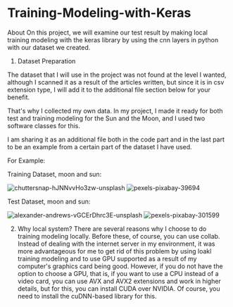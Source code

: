 # Training-Modeling-with-Keras


About
On this project, we will examine our test result by making local training modeling with the keras library by using the cnn layers in python with our dataset we created.

1. Dataset Preparation

The dataset that I will use in the project was not found at the level I wanted, although I scanned it as a result of the articles written, but since it is in csv extension type, I will add it to the additional file section below for your benefit.

That's why I collected my own data. In my project, I made it ready for both test and training modeling for the Sun and the Moon, and I used two software classes for this.

I am sharing it as an additional file both in the code part and in the last part to be an example from a certain part of the dataset I have used.


For Example:

Training Dataset, moon and sun:

![chuttersnap-hJNNvvHo3zw-unsplash](https://user-images.githubusercontent.com/73780930/214930160-ff28f7be-edcc-4ef6-98db-10577a9e2e2c.jpg)
![pexels-pixabay-39694](https://user-images.githubusercontent.com/73780930/214930218-74817367-b4fa-4962-b623-3bbd99967df9.jpg)


Test Dataset, moon and sun:

![alexander-andrews-vGCErDhrc3E-unsplash](https://user-images.githubusercontent.com/73780930/214929997-bc5c6aaf-13bf-4220-bca2-1c2642aea0b9.jpg)
![pexels-pixabay-301599](https://user-images.githubusercontent.com/73780930/214930036-daedcc6e-52f5-4e6f-b5f1-3a2a13ddee69.jpg)


2. Why local system?
There are several reasons why I choose to do training modeling locally. Before these, of course, you can use collab. Instead of dealing with the internet server in my environment, it was more advantageous for me to get rid of this problem by using loakl training modeling and to use GPU supported as a result of my computer's graphics card being good. However, if you do not have the option to choose a GPU, that is, if you want to use a CPU instead of a video card, you can use AVX and AVX2 extensions and work in higher details, but for this, you can install CUDA over NVIDIA. Of course, you need to install the cuDNN-based library for this.


